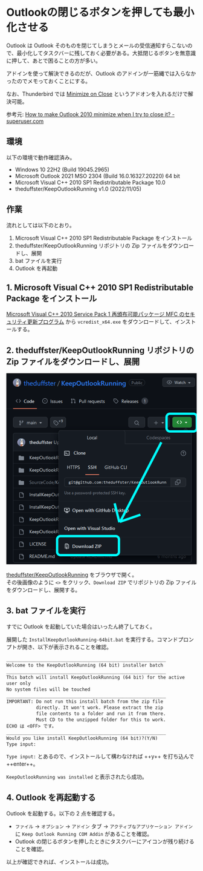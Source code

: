 # Outlookの閉じるボタンを押しても最小化させる

Outlook は Outlook そのものを閉じてしまうとメールの受信通知すらこないので、最小化してタスクバーに残しておく必要がある。大抵閉じるボタンを無意識に押して、あとで困ることの方が多い。

アドインを使って解決できるのだが、Outlook のアドインが一筋縄では入らなかったのでメモっておくことにする。

なお、Thunderbird では [Minimize on Close](https://addons.thunderbird.net/ja/thunderbird/addon/minimize-on-close/) というアドオンを入れるだけで解決可能。

参考元: [How to make Outlook 2010 minimize when I try to close it? - superuser.com](https://superuser.com/questions/189905/how-to-make-outlook-2010-minimize-when-i-try-to-close-it/275244#275244)

## 環境

以下の環境で動作確認済み。

- Windows 10 22H2 (Build 19045.2965)
- Microsoft Outlook 2021 MSO 2304 (Build 16.0.16327.20220) 64 bit
- Microsoft Visual C++ 2010 SP1 Redistributable Package 10.0
- theduffster/KeepOutlookRunning v1.0 (2022/11/05)

## 作業

流れとしては以下のとおり。

1. Microsoft Visual C++ 2010 SP1 Redistributable Package をインストール
2. theduffster/KeepOutlookRunning リポジトリの Zip ファイルをダウンロードし、展開
3. bat ファイルを実行
4. Outlook を再起動

## 1. Microsoft Visual C++ 2010 SP1 Redistributable Package をインストール

[Microsoft Visual C++ 2010 Service Pack 1 再頒布可能パッケージ MFC のセキュリティ更新プログラム](https://www.microsoft.com/ja-jp/download/details.aspx?id=26999) から `vcredist_x64.exe` をダウンロードして、インストールする。

## 2. theduffster/KeepOutlookRunning リポジトリの Zip ファイルをダウンロードし、展開

![](assets/download-zip.png)

[theduffster/KeepOutlookRunning](https://github.com/theduffster/KeepOutlookRunning) をブラウザで開く。  
その後画像のように `<>` をクリック、`Download ZIP` でリポジトリの Zip ファイルをダウンロードし、展開する。

## 3. bat ファイルを実行

すでに Outlook を起動していた場合はいったん終了しておく。

展開した `InstallKeepOutlookRunning-64bit.bat` を実行する。コマンドプロンプトが開き、以下が表示されることを確認。

```text
___________________________________________________________
Welcome to the KeepOutlookRunning (64 bit) installer batch
___________________________________________________________
This batch will install KeepOutlookRunning (64 bit) for the active user only
No system files will be touched
___________________________________________________________
IMPORTANT: Do not run this install batch from the zip file
           directly. It won't work. Please extract the zip
           file contents to a folder and run it from there.
           Must CD to the unzipped folder for this to work.
ECHO は <OFF> です。
___________________________________________________________
Would you like install KeepOutlookRunning (64 bit)?(Y/N)
Type input:
```

`Type input:` とあるので、インストールして構わなければ ++y++ を打ち込んで ++enter++。

`KeepOutlookRunning was installed` と表示されたら成功。

## 4. Outlook を再起動する

Outlook を起動する。以下の 2 点を確認する。

- `ファイル` -> `オプション` -> `アドイン` タブ -> `アクティブなアプリケーション アドイン` に `Keep Outlook Running COM Addin` があることを確認。
- Outlook の閉じるボタンを押したときにタスクバーにアイコンが残り続けることを確認。

以上が確認できれば、インストールは成功。
